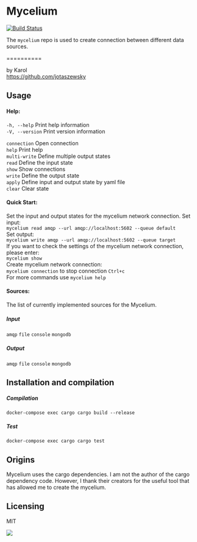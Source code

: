 # Mycelium

[![Build Status](https://github.com/jotaszewsky/mycelium/workflows/Rust/badge.svg?branch=0.1.x)](https://github.com/jotaszewsky/mycelium)

The `mycelium` repo is used to create connection between different
data sources. 

==========

by Karol<br>
<https://github.com/jotaszewsky>


## Usage

#### Help:

`-h, --help` Print help information <br>
`-V, --version` Print version information <br>

`connection` Open connection<br>
`help` Print help <br>
`multi-write` Define multiple output states <br>
`read` Define the input state <br>
`show` Show connections <br>
`write` Define the output state <br>
`apply` Define input and output state by yaml file <br>
`clear` Clear state <br>

#### Quick Start:

Set the input and output states for the mycelium network connection.
Set input: <br>
`mycelium read amqp --url amqp://localhost:5602 --queue default` <br>
Set output: <br>
`mycelium write amqp --url amqp://localhost:5602 --queue target` <br>
If you want to check the settings of the mycelium network connection, please enter: <br>
`mycelium show` <br>
Create mycelium network connection: <br>
`mycelium connection` to stop connection `Ctrl+c` <br>
For more commands use `mycelium help` <br>

#### Sources:
The list of currently implemented sources for the Mycelium.

##### Input
`amqp`
`file`
`console`
`mongodb`

##### Output
`amqp`
`file`
`console`
`mongodb`

## Installation and compilation

##### Compilation

`docker-compose exec cargo cargo build --release`

##### Test

`docker-compose exec cargo cargo test`

## Origins
Mycelium uses the cargo dependencies. I am not the author of the cargo dependency code.
However, I thank their creators for the useful tool that has allowed me to create the mycelium.

## Licensing
MIT

![](https://64.media.tumblr.com/cecc281d4a592430b9d482b4fff19d9b/tumblr_plxi8amzQn1qdhps7o2_r1_540.gifv)